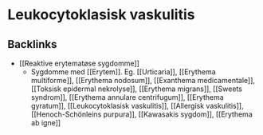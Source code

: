 # Leukocytoklasisk vaskulitis

## Backlinks
* [[Reaktive erytematøse sygdomme]]
	* Sygdomme med [[Erytem]]. Eg. [[Urticaria]], [[Erythema multiforme]], [[Erythema nodosum]], [[Exanthema medicamentale]], [[Toksisk epidermal nekrolyse]], [[Erythema migrans]], [[Sweets syndrom]], [[Erythema annulare centrifugum]], [[Erythema gyratum]], [[Leukocytoklasisk vaskulitis]], [[Allergisk vaskulitis]], [[Henoch-Schönleins purpura]], [[Kawasakis sygdom]], [[Erythema ab igne]]

<!-- {BearID:A2232C43-0167-42C5-A9DC-352A80F3FEE7-21575-000025F60BDE8354} -->
